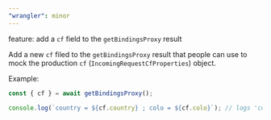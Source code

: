 ```yaml
---
"wrangler": minor
---
```


feature: add a `cf` field to the `getBindingsProxy` result

Add a new `cf` filed to the `getBindingsProxy` result that people can use to mock the production
`cf` (`IncomingRequestCfProperties`) object.

Example:

```ts
const { cf } = await getBindingsProxy();

console.log(`country = ${cf.country} ; colo = ${cf.colo}`); // logs 'country = GB ; colo = LHR'
```
